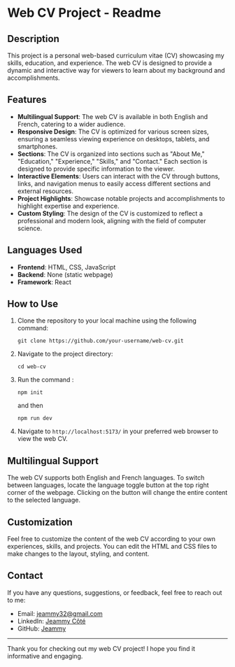 # Web CV Project - Readme

## Description
This project is a personal web-based curriculum vitae (CV) showcasing my skills, education, and experience. The web CV is designed to provide a dynamic and interactive way for viewers to learn about my background and accomplishments.

## Features
- **Multilingual Support**: The web CV is available in both English and French, catering to a wider audience.
- **Responsive Design**: The CV is optimized for various screen sizes, ensuring a seamless viewing experience on desktops, tablets, and smartphones.
- **Sections**: The CV is organized into sections such as "About Me," "Education," "Experience," "Skills," and "Contact." Each section is designed to provide specific information to the viewer.
- **Interactive Elements**: Users can interact with the CV through buttons, links, and navigation menus to easily access different sections and external resources.
- **Project Highlights**: Showcase notable projects and accomplishments to highlight expertise and experience.
- **Custom Styling**: The design of the CV is customized to reflect a professional and modern look, aligning with the field of computer science.

## Languages Used
- **Frontend**: HTML, CSS, JavaScript
- **Backend**: None (static webpage)
- **Framework**: React
  
## How to Use
1. Clone the repository to your local machine using the following command:
   ```
   git clone https://github.com/your-username/web-cv.git
   ```

2. Navigate to the project directory:
   ```
   cd web-cv
   ```
3. Run the command :
   ```
   npm init
   ```
   and then
   ```
   npm run dev
   ```
   
5. Navigate to ```http://localhost:5173/``` in your preferred web browser to view the web CV.

## Multilingual Support
The web CV supports both English and French languages. To switch between languages, locate the language toggle button at the top right corner of the webpage. Clicking on the button will change the entire content to the selected language.

## Customization
Feel free to customize the content of the web CV according to your own experiences, skills, and projects. You can edit the HTML and CSS files to make changes to the layout, styling, and content.

## Contact
If you have any questions, suggestions, or feedback, feel free to reach out to me:
- Email: jeammy32@gmail.com
- LinkedIn: [Jeammy Côté](https://www.linkedin.com/in/jeammy-c%C3%B4t%C3%A9-53238015a/)
- GitHub: [Jeammy](https://github.com/Jeammy)

---

Thank you for checking out my web CV project! I hope you find it informative and engaging.
